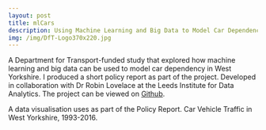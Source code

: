 ```yaml
---
layout: post
title: mlCars
description: Using Machine Learning and Big Data to Model Car Dependency
img: /img/DfT-Logo370x220.jpg
---
```


A Department for Transport-funded study that explored how machine learning and big data can be used to model car dependency in West Yorkshire. I produced a short policy report as part of the project. Developed in collaboration with Dr Robin Lovelace at the Leeds Institute for Data Analytics. The project can be viewed on <a href="https://github.com/Robinlovelace/mlCars">Github</a>.

<div class="col">
	<img class="col" src="{{ site.baseurl }}/img/wy_traffic_mlcars.png" alt="" title=""/>
</div>

<div class="col three caption">
	A data visualisation uses as part of the Policy Report. Car Vehicle Traffic in West Yorkshire, 1993-2016.
</div>
